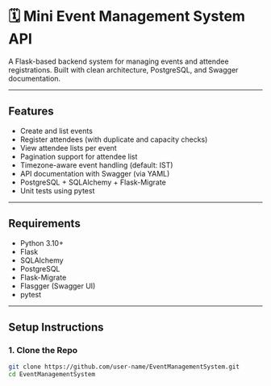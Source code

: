 # 🗓️ Mini Event Management System API

A Flask-based backend system for managing events and attendee registrations. Built with clean architecture, PostgreSQL, and Swagger documentation.

---

## Features

- Create and list events
- Register attendees (with duplicate and capacity checks)
- View attendee lists per event
- Pagination support for attendee list
- Timezone-aware event handling (default: IST)
- API documentation with Swagger (via YAML)
- PostgreSQL + SQLAlchemy + Flask-Migrate
- Unit tests using pytest

---

## Requirements

- Python 3.10+
- Flask
- SQLAlchemy
- PostgreSQL
- Flask-Migrate
- Flasgger (Swagger UI)
- pytest

---

##  Setup Instructions

### 1. Clone the Repo

```bash
git clone https://github.com/user-name/EventManagementSystem.git
cd EventManagementSystem
